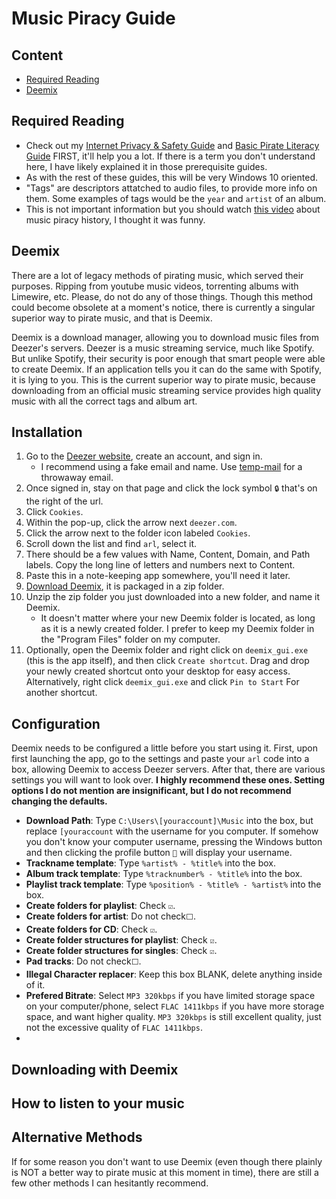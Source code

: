 # Music Piracy Guide

## Content
- [Required Reading](#Required-Reading)
- [Deemix](#Deemix)

## Required Reading

- Check out my [Internet Privacy & Safety Guide](ips-guide.md) and [Basic Pirate Literacy Guide](bpl-guide.md) FIRST, it'll help you a lot. If there is a term you don't understand here, I have likely explained it in those prerequisite guides.
- As with the rest of these guides, this will be very Windows 10 oriented. 
- "Tags" are descriptors attatched to audio files, to provide more info on them. Some examples of tags would be the ```year``` and ```artist``` of an album. 
- This is not important information but you should watch [this video](https://www.youtube.com/watch?v=KMZ4kkSVrBw&list=LL1Z2g1X7o2f6RYOIzyR_1UA&index=547) about music piracy history, I thought it was funny.

## Deemix

There are a lot of legacy methods of pirating music, which served their purposes. Ripping from youtube music videos, torrenting albums with Limewire, etc. Please, do not do any of those things. Though this method could become obsolete at a moment's notice, there is currently a singular superior way to pirate music, and that is Deemix. 

Deemix is a download manager, allowing you to download music files from Deezer's servers. Deezer is a music streaming service, much like Spotify. But unlike Spotify, their security is poor enough that smart people were able to create Deemix. If an application tells you it can do the same with Spotify, it is lying to you. This is the current superior way to pirate music, because downloading from an official music streaming service provides high quality music with all the correct tags and album art.

## Installation

1. Go to the [Deezer website](www.deezer.com), create an account, and sign in.
    - I recommend using a fake email and name. Use [temp-mail](temp-mail.org) for a throwaway email.
2. Once signed in, stay on that page and click the lock symbol ```🔒``` that's on the right of the url.
3. Click ```Cookies```. 
4. Within the pop-up, click the arrow next ```deezer.com```.
5. Click the arrow next to the folder icon labeled ```Cookies```.
6. Scroll down the list and find ```arl```, select it.
7. There should be a few values with Name, Content, Domain, and Path labels. Copy the long line of letters and numbers next to Content.
8. Paste this in a note-keeping app somewhere, you'll need it later.
9. [Download Deemix](), it is packaged in a zip folder.
10. Unzip the zip folder you just downloaded into a new folder, and name it Deemix.
    - It doesn't matter where your new Deemix folder is located, as long as it is a newly created folder. I prefer to keep my Deemix folder in the "Program Files" folder on my computer.
11. Optionally, open the Deemix folder and right click on ```deemix_gui.exe``` (this is the app itself), and then click ```Create shortcut```. Drag and drop your newly created shortcut onto your desktop for easy access. Alternatively, right click ```deemix_gui.exe``` and click ```Pin to Start``` For another shortcut.

## Configuration

Deemix needs to be configured a little before you start using it. First, upon first launching the app, go to the settings and paste your ```arl``` code into a box, allowing Deemix to access Deezer servers. After that, there are various settings you will want to look over. **I highly recommend these ones. Setting options I do not mention are insignificant, but I do not recommend changing the defaults.**  

- **Download Path**: Type ```C:\Users\[youraccount]\Music``` into the box, but replace ```[youraccount``` with the username for you computer. If somehow you don't know your computer username, pressing the Windows button and then clicking the profile button ```👤``` will display your username.
- **Trackname template**: Type ```%artist% - %title%``` into the box.
- **Album track template**: Type ```%tracknumber% - %title%``` into the box.
- **Playlist track template**: Type ```%position% - %title% - %artist%``` into the box.
- **Create folders for playlist**: Check ```☑️```.
- **Create folders for artist**: Do not check```⬜```.
- **Create folders for CD**: Check ```☑️```.
- **Create folder structures for playlist**: Check ```☑️```.
- **Create folder structures for singles**: Check ```☑️```.
- **Pad tracks**: Do not check```⬜```.
- **Illegal Character replacer**: Keep this box BLANK, delete anything inside of it.
- **Prefered Bitrate**: Select ```MP3 320kbps``` if you have limited storage space on your computer/phone, select ```FLAC 1411kbps``` if you have more storage space, and want higher quality. ```MP3 320kbps``` is still excellent quality, just not the excessive quality of ```FLAC 1411kbps```.
- 

## Downloading with Deemix

## How to listen to your music

## Alternative Methods

If for some reason you don't want to use Deemix (even though there plainly is NOT a better way to pirate music at this moment in time), there are still a few other methods I can hesitantly recommend.
